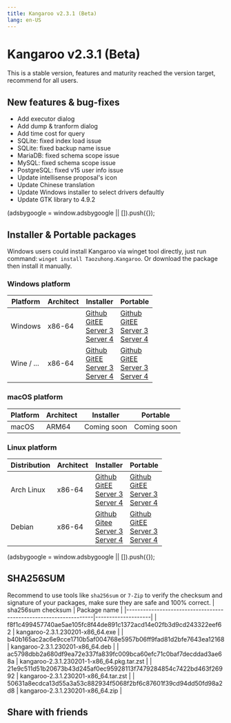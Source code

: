 ```yaml
---
title: Kangaroo v2.3.1 (Beta)
lang: en-US
---
```


# Kangaroo v2.3.1 (Beta)
This is a stable version, features and maturity reached the version target, recommend for all users. 

## New features & bug-fixes
- Add executor dialog
- Add dump & tranform dialog
- Add time cost for query
- SQLite: fixed index load issue
- SQLite: fixed backup name issue
- MariaDB: fixed schema scope issue
- MySQL: fixed schema scope issue
- PostgreSQL: fixed v15 user info issue
- Update intellisense proposal's icon
- Update Chinese translation
- Update Windows installer to select drivers defaultly
- Update GTK library to 4.9.2

<div>
    <script2 type="text/javascript" async="true" src="https://pagead2.googlesyndication.com/pagead/js/adsbygoogle.js" />
    <ins class="adsbygoogle"
        style="display:block; text-align:center;"
        data-ad-layout="in-article"
        data-ad-format="fluid"
        data-ad-client="ca-pub-3975819313740938"
        data-ad-slot="6760827895"></ins>
    <script2 type="text/javascript">
        (adsbygoogle = window.adsbygoogle || []).push({});
    </script2>
</div>

## Installer & Portable packages
Windows users could install Kangaroo via winget tool directly, just run command: `winget install Taozuhong.Kangaroo`. Or download the package then install it manually.

### Windows platform
| Platform          | Architect         | Installer         | Portable          |
|-------------------|-------------------|-------------------|-------------------|
| Windows           | x86-64            |[Github](https://github.com/dbkangaroo/kangaroo/releases/download/v2.3.1.230201/kangaroo-2.3.1.230201-x86_64.exe) <br/> [GitEE](https://gitee.com/dbkangaroo/kangaroo/releases/download/v2.3.1.230201/kangaroo-2.3.1.230201-x86_64.exe) <br/> [Server 3](https://kangaroo.awaysoft.com/downloads/v2.3.1.230201/kangaroo-2.3.1.230201-x86_64.exe) <br/> [Server 4](https://d4.injdk.cn/dbkangaroo/v2.3.1.230201/kangaroo-2.3.1.230201-x86_64.exe) | [Github](https://github.com/dbkangaroo/kangaroo/releases/download/v2.3.1.230201/kangaroo-2.3.1.230201-x86_64.zip) <br/> [GitEE](https://gitee.com/dbkangaroo/kangaroo/releases/download/v2.3.1.230201/kangaroo-2.3.1.230201-x86_64.zip) <br/>[Server 3](https://kangaroo.awaysoft.com/downloads/v2.3.1.230201/kangaroo-2.3.1.230201-x86_64.zip) <br/> [Server 4](https://d4.injdk.cn/dbkangaroo/v2.3.1.230201/kangaroo-2.3.1.230201-x86_64.zip) |
| Wine / ...        | x86-64            |[Github](https://github.com/dbkangaroo/kangaroo/releases/download/v2.3.1.230201/kangaroo-2.3.1.230201-x86_64.exe) <br/> [GitEE](https://gitee.com/dbkangaroo/kangaroo/releases/download/v2.3.1.230201/kangaroo-2.3.1.230201-x86_64.exe) <br/> [Server 3](https://kangaroo.awaysoft.com/downloads/v2.3.1.230201/kangaroo-2.3.1.230201-x86_64.exe) <br/> [Server 4](https://d4.injdk.cn/dbkangaroo/v2.3.1.230201/kangaroo-2.3.1.230201-x86_64.exe) | [Github](https://github.com/dbkangaroo/kangaroo/releases/download/v2.3.1.230201/kangaroo-2.3.1.230201-x86_64.zip) <br/> [GitEE](https://gitee.com/dbkangaroo/kangaroo/releases/download/v2.3.1.230201/kangaroo-2.3.1.230201-x86_64.zip) <br/>[Server 3](https://kangaroo.awaysoft.com/downloads/v2.3.1.230201/kangaroo-2.3.1.230201-x86_64.zip) <br/> [Server 4](https://d4.injdk.cn/dbkangaroo/v2.3.1.230201/kangaroo-2.3.1.230201-x86_64.zip) |


### macOS platform
| Platform          | Architect         | Installer         | Portable          |
|-------------------|-------------------|-------------------|-------------------|
| macOS             | ARM64             | Coming soon       | Coming soon       |


### Linux platform
| Distribution      | Architect         | Installer         | Portable          |
|-------------------|-------------------|-------------------|-------------------|
| Arch Linux        | x86-64            | [Github](https://github.com/dbkangaroo/kangaroo/releases/download/v2.3.1.230201/kangaroo-2.3.1.230201-1-x86_64.pkg.tar.zst) <br/> [GitEE](https://gitee.com/dbkangaroo/kangaroo/releases/download/v2.3.1.230201/kangaroo-2.3.1.230201-1-x86_64.pkg.tar.zst) <br/>[Server 3](https://kangaroo.awaysoft.com/downloads/v2.3.1.230201/kangaroo-2.3.1.230201-1-x86_64.pkg.tar.zst) <br/> [Server 4](https://d4.injdk.cn/dbkangaroo/v2.3.1.230201/kangaroo-2.3.1.230201-1-x86_64.pkg.tar.zst) | [Github](https://github.com/dbkangaroo/kangaroo/releases/download/v2.3.1.230201/kangaroo-2.3.1.230201-x86_64.tar.zst) <br/> [GitEE](https://gitee.com/dbkangaroo/kangaroo/releases/download/v2.3.1.230201/kangaroo-2.3.1.230201-x86_64.tar.zst) <br/>[Server 3](https://kangaroo.awaysoft.com/downloads/v2.3.1.230201/kangaroo-2.3.1.230201-x86_64.tar.zst) <br/> [Server 4](https://d4.injdk.cn/dbkangaroo/v2.3.1.230201/kangaroo-2.3.1.230201-x86_64.tar.zst) |
| Debian            | x86-64            | [Github](https://github.com/dbkangaroo/kangaroo/releases/download/v2.3.1.230201/kangaroo-2.3.1.230201-x86_64.deb) <br/>[Gitee](https://gitee.com/dbkangaroo/kangaroo/releases/download/v2.3.1.230201/kangaroo-2.3.1.230201-x86_64.deb) <br/>[Server 3](https://kangaroo.awaysoft.com/downloads/v2.3.1.230201/kangaroo-2.3.1.230201-x86_64.deb) <br/>[Server 4](https://d4.injdk.cn/dbkangaroo/v2.3.1.230201/kangaroo-2.3.1.230201-x86_64.deb) | [Github](https://github.com/dbkangaroo/kangaroo/releases/download/v2.3.1.230201/kangaroo-2.3.1.230201-x86_64.tar.zst) <br/>[GitEE](https://gitee.com/dbkangaroo/kangaroo/releases/download/v2.3.1.230201/kangaroo-2.3.1.230201-x86_64.tar.zst) <br/>[Server 3](https://kangaroo.awaysoft.com/downloads/v2.3.1.230201/kangaroo-2.3.1.230201-x86_64.tar.zst) <br/>[Server 4](https://d4.injdk.cn/dbkangaroo/v2.3.1.230201/kangaroo-2.3.1.230201-x86_64.tar.zst) |


<div>
    <script2 type="text/javascript" async="true" src="https://pagead2.googlesyndication.com/pagead/js/adsbygoogle.js" />
    <ins class="adsbygoogle"
        style="display:block; text-align:center;"
        data-ad-layout="in-article"
        data-ad-format="fluid"
        data-ad-client="ca-pub-3975819313740938"
        data-ad-slot="6760827895"></ins>
    <script2 type="text/javascript">
        (adsbygoogle = window.adsbygoogle || []).push({});
    </script2>
</div>

## SHA256SUM
Recommend to use tools like `sha256sum` or `7-Zip` to verify the checksum and signature of your packages, make sure they are safe and 100% correct.
| sha256sum checksum                                               | Package name       |
|------------------------------------------------------------------|--------------------|
| f8f1c499457740ae5ae105fc8f44de891c1372acd14e02fb3d9cd243322eef62 | kangaroo-2.3.1.230201-x86_64.exe           |
| b40b165ac2ac6e9cce1710b5af004768e5957b06ff9fad81d2bfe7643ea12168 | kangaroo-2.3.1.230201-x86_64.deb           |
| ac5798dbb2a680df9ea72e337fa839fc009bca60efc71c0baf7decddad3ae68a | kangaroo-2.3.1.230201-1-x86_64.pkg.tar.zst |
| 21e9c511d51b20673b43d245af0ec95928113f7479284854c7422bd463f26992 | kangaroo-2.3.1.230201-x86_64.tar.zst       |
| 50631a8ecdca13d55a3a53c882934f5068f2bf6c87601f39cd94dd50fd98a2d8 | kangaroo-2.3.1.230201-x86_64.zip           |


## Share with friends
<social-share :networks="['facebook', 'twitter', 'whatsapp', 'telegram', 'linkedin', 'reddit', 'line', 'skype', 'pinterest']" />

